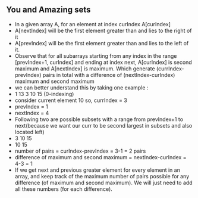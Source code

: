 ## You and Amazing sets

- In a given array A, for an element at index curIndex A[curIndex]
- A[nextIndex] will be the first element greater than and lies to the right of it
- A[prevIndex]  will be the first element greater than and lies to the left of it.
-  Observe that for all subarrays starting from any index in the range [prevIndex+1, curIndex] and ending at index next, A[curIndex] is second maximum and A[nextIndex] is maximum. Which generate (currIndex-prevIndex) pairs in total with a difference of (nextIndex-curIndex)  maximum and second maximum
- we can better understand this by taking one example :
- 1 13 3  10 15 (0-indexing)
- consider current element  10 so, currIndex = 3
- prevIndex = 1
- nextIndex = 4
- Following two are possible subsets with a range from prevIndex+1 to next(because we want our curr to be second largest in subsets and also located left)
- 3 10 15 
- 10 15
- number of pairs = curIndex-prevIndex = 3-1 = 2 pairs
- difference of maximum and second maximum = nextIndex-curIndex = 4-3 = 1
- If we get next and previous greater element for every element in an array, and keep track of the maximum number of pairs possible for any difference (of maximum and second maximum). We will just need to add all these numbers (for each difference).

​				  



